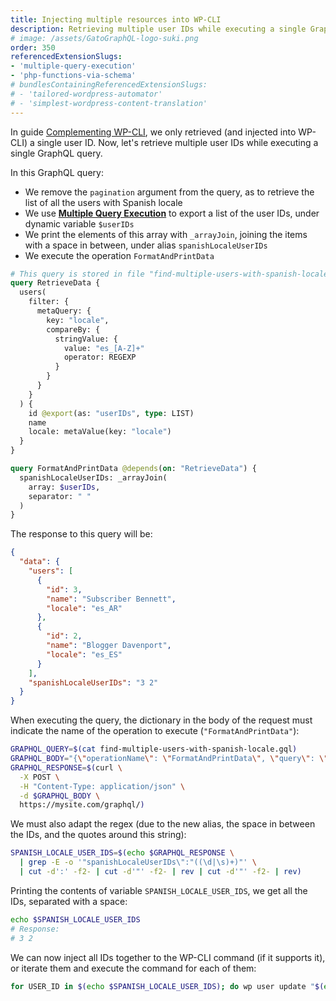 ```yaml
---
title: Injecting multiple resources into WP-CLI
description: Retrieving multiple user IDs while executing a single GraphQL query, and injecting these into WP-CLI.
# image: /assets/GatoGraphQL-logo-suki.png
order: 350
referencedExtensionSlugs:
- 'multiple-query-execution'
- 'php-functions-via-schema'
# bundlesContainingReferencedExtensionSlugs:
# - 'tailored-wordpress-automator'
# - 'simplest-wordpress-content-translation'
---
```


In guide [Complementing WP-CLI](../complementing-wp-cli/), we only retrieved (and injected into WP-CLI) a single user ID. Now, let's retrieve multiple user IDs while executing a single GraphQL query.

In this GraphQL query:

- We remove the `pagination` argument from the query, as to retrieve the list of all the users with Spanish locale
- We use [**Multiple Query Execution**](https://gatographql.com/extensions/multiple-query-execution/) to export a list of the user IDs, under dynamic variable `$userIDs`
- We print the elements of this array with `_arrayJoin`, joining the items with a space in between, under alias `spanishLocaleUserIDs`
- We execute the operation `FormatAndPrintData`

```graphql
# This query is stored in file "find-multiple-users-with-spanish-locale.gql"
query RetrieveData {
  users(
    filter: {
      metaQuery: {
        key: "locale",
        compareBy: {
          stringValue: {
            value: "es_[A-Z]+"
            operator: REGEXP
          }
        }
      }
    }
  ) {
    id @export(as: "userIDs", type: LIST)
    name
    locale: metaValue(key: "locale")
  }
}

query FormatAndPrintData @depends(on: "RetrieveData") {
  spanishLocaleUserIDs: _arrayJoin(
    array: $userIDs,
    separator: " "
  )
}
```

The response to this query will be:

```json
{
  "data": {
    "users": [
      {
        "id": 3,
        "name": "Subscriber Bennett",
        "locale": "es_AR"
      },
      {
        "id": 2,
        "name": "Blogger Davenport",
        "locale": "es_ES"
      }
    ],
    "spanishLocaleUserIDs": "3 2"
  }
}
```

When executing the query, the dictionary in the body of the request must indicate the name of the operation to execute (`"FormatAndPrintData"`):

```bash
GRAPHQL_QUERY=$(cat find-multiple-users-with-spanish-locale.gql)
GRAPHQL_BODY="{\"operationName\": \"FormatAndPrintData\", \"query\": \"$(echo $GRAPHQL_QUERY | tr '\n' ' ' | sed 's/"/\\"/g')\"}"
GRAPHQL_RESPONSE=$(curl \
  -X POST \
  -H "Content-Type: application/json" \
  -d $GRAPHQL_BODY \
  https://mysite.com/graphql/)
```

We must also adapt the regex (due to the new alias, the space in between the IDs, and the quotes around this string):

```bash
SPANISH_LOCALE_USER_IDS=$(echo $GRAPHQL_RESPONSE \
  | grep -E -o '"spanishLocaleUserIDs\":"((\d|\s)+)"' \
  | cut -d':' -f2- | cut -d'"' -f2- | rev | cut -d'"' -f2- | rev)
```

Printing the contents of variable `SPANISH_LOCALE_USER_IDS`, we get all the IDs, separated with a space:

```bash
echo $SPANISH_LOCALE_USER_IDS
# Response:
# 3 2
```

We can now inject all IDs together to the WP-CLI command (if it supports it), or iterate them and execute the command for each of them:

```bash
for USER_ID in $(echo $SPANISH_LOCALE_USER_IDS); do wp user update "$(echo $USER_ID)" --locale=fr_FR; done
```
